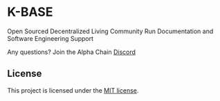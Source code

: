 # K-BASE

Open Sourced Decentralized Living Community Run Documentation and Software Engineering Support

Any questions? Join the Alpha Chain [Discord](https://discord.gg/g6Wfc297Yy)

## License

This project is licensed under the [MIT license](LICENSE).

